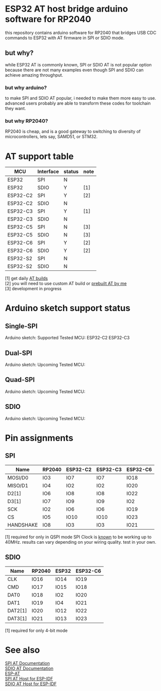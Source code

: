 # ESP32 AT host bridge arduino software for RP2040
this repository contains arduino software for RP2040 that bridges USB CDC commands to ESP32 with AT firmware in SPI or SDIO mode.
## but why?
while ESP32 AT is commonly known, SPI or SDIO AT is not popular option because there are not many examples even though SPI and SDIO can achieve amazing throughput.
### but why arduino?
to make SPI and SDIO AT popular, i needed to make them more easy to use. advanced users probably are able to transform these codes for toolchain they want.
### but why RP2040?
RP2040 is cheap, and is a good gateway to switching to diversity of microcontrollers, lets say, SAMD51, or STM32.
# AT support table
|MCU|Interface|status|note|
|---|---|---|---|
|ESP32|SPI|N||
|ESP32|SDIO|Y|[1]|
|ESP32-C2|SPI|Y|[2]|
|ESP32-C2|SDIO|N||
|ESP32-C3|SPI|Y|[1]|
|ESP32-C3|SDIO|N||
|ESP32-C5|SPI|N|[3]|
|ESP32-C5|SDIO|N|[3]|
|ESP32-C6|SPI|Y|[2]|
|ESP32-C6|SDIO|Y|[2]|
|ESP32-S2|SPI|N||
|ESP32-S2|SDIO|N||

[1] get daily [AT builds](https://github.com/espressif/esp-at/actions)\
[2] you will need to use custom AT build or [prebuilt AT by me](https://github.com/wb1016/esp-at-autobuild/actions)\
[3] development in progress

# Arduino sketch support status
## Single-SPI
Arduino sketch: Supported
Tested MCU: ESP32-C2 ESP32-C3
## Dual-SPI
Arduino sketch: Upcoming
Tested MCU:
## Quad-SPI
Arduino sketch: Upcoming
Tested MCU:
## SDIO
Arduino sketch: Upcoming
Tested MCU:

# Pin assignments
## SPI
|Name|RP2040|ESP32-C2|ESP32-C3|ESP32-C6|
|---|---|---|---|---|
|MOSI/D0|IO3|IO7|IO7|IO18|
|MISO/D1|IO4|IO2|IO2|IO20|
|D2[1]|IO6|IO8|IO8|IO22|
|D3[1]|IO7|IO9|IO9|IO2|
|SCK|IO2|IO6|IO6|IO19|
|CS|IO5|IO10|IO10|IO23|
|HANDSHAKE|IO8|IO3|IO3|IO21|

[1] required for only in QSPI mode
SPI Clock is [known](https://docs.espressif.com/projects/esp-at/en/latest/esp32c2/Compile_and_Develop/How_to_implement_SPI_AT.html#reference-results) to be working up to 40MHz. results can vary depending on your wiring quality. test in your own.

## SDIO
|Name|RP2040|ESP32|ESP32-C6|
|---|---|---|---|
|CLK|IO16|IO14|IO19|
|CMD|IO17|IO15|IO18|
|DAT0|IO18|IO2|IO20|
|DAT1|IO19|IO4|IO21|
|DAT2[1]|IO20|IO12|IO22|
|DAT3[1]|IO21|IO13|IO23|

[1] required for only 4-bit mode

# See also
[SPI AT Documentation](https://docs.espressif.com/projects/esp-at/en/latest/esp32c2/Compile_and_Develop/How_to_implement_SPI_AT.html)\
[SDIO AT Documentation](https://docs.espressif.com/projects/esp-at/en/latest/esp32c6/Compile_and_Develop/How_to_implement_SDIO_AT.html)\
[ESP-AT](https://github.com/espressif/esp-at)\
[SPI AT Host for ESP-IDF](https://github.com/espressif/esp-at/tree/master/examples/at_spi_master/spi/esp32_c_series)\
[SDIO AT Host for ESP-IDF](https://github.com/espressif/esp-at/tree/master/examples/at_sdio_host/ESP32)

